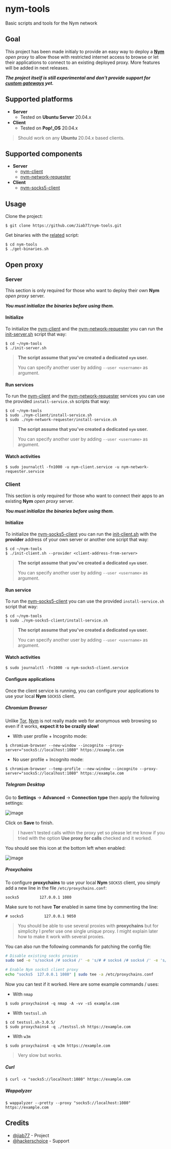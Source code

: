 # nym-tools

Basic scripts and tools for the Nym network

## Goal

This project has been made initialy to provide an easy way to deploy a __[Nym](https://nymtech.net/)__ *open proxy* to allow those with restricted internet access to browse or let their applications to connect to an existing deployed proxy. More features will be added in next releases.

__*The project itself is still experimental and don't provide support for [custom gateways](https://nymtech.net/docs/stable/run-nym-nodes/nodes/gateways/) yet.*__

## Supported platforms

* __Server__
  * Tested on __Ubuntu Server__ 20.04.x
* __Client__
  * Tested on __Pop!\_OS__ 20.04.x

> Should work on any __Ubuntu__ 20.04.x based clients.

## Supported components

* __Server__
  * [nym-client](https://nymtech.net/docs/stable/integrations/websocket-client/)
  * [nym-network-requester](https://nymtech.net/docs/stable/run-nym-nodes/nodes/requester/)
* __Client__
  * [nym-socks5-client](https://nymtech.net/docs/stable/integrations/socks5-client/)

## Usage

Clone the project:

```console
$ git clone https://github.com/Jiab77/nym-tools.git
```

Get binaries with the [related](get-binaries.sh) script:

```console
$ cd nym-tools
$ ./get-binaries.sh
```

## Open proxy

### Server

This section is only required for those who want to deploy their own __Nym__ *open proxy* server.

__*You must initialize the binaries before using them.*__

#### Initialize

To initialize the [nym-client](https://nymtech.net/docs/stable/integrations/websocket-client/) and the [nym-network-requester](https://nymtech.net/docs/stable/run-nym-nodes/nodes/requester/) you can run the [init-server.sh](init-server.sh) script that way:

```console
$ cd ~/nym-tools
$ ./init-server.sh
```

> __The script assume that you've created a dedicated `nym` user.__
>
> You can specify another user by adding `--user <username>` as argument.

#### Run services

To run the [nym-client](https://nymtech.net/docs/stable/integrations/websocket-client/) and the [nym-network-requester](https://nymtech.net/docs/stable/run-nym-nodes/nodes/requester/) services you can use the provided `install-service.sh` scripts that way:

```console
$ cd ~/nym-tools
$ sudo ./nym-client/install-service.sh
$ sudo ./nym-network-requester/install-service.sh
```

> __The script assume that you've created a dedicated `nym` user.__
>
> You can specify another user by adding `--user <username>` as argument.

#### Watch activities

```console
$ sudo journalctl -fn1000 -u nym-client.service -u nym-network-requester.service
```

### Client

This section is only required for those who want to connect their apps to an existing __Nym__ *open proxy* server.

__*You must initialize the binaries before using them.*__

#### Initialize

To initialize the [nym-socks5-client](https://nymtech.net/docs/stable/integrations/socks5-client/) you can run the [init-client.sh](init-client.sh) with the __provider__ address of your own server or another one script that way:

```console
$ cd ~/nym-tools
$ ./init-client.sh --provider <client-address-from-server>
```

> __The script assume that you've created a dedicated `nym` user.__
>
> You can specify another user by adding `--user <username>` as argument.

#### Run service

To run the [nym-socks5-client](https://nymtech.net/docs/stable/integrations/socks5-client/) you can use the provided `install-service.sh` script that way:

```console
$ cd ~/nym-tools
$ sudo ./nym-socks5-client/install-service.sh
```

> __The script assume that you've created a dedicated `nym` user.__
>
> You can specify another user by adding `--user <username>` as argument.

#### Watch activities

```console
$ sudo journalctl -fn1000 -u nym-socks5-client.service
```

#### Configure applications

Once the client service is running, you can configure your applications to use your local __Nym__ `SOCKS5` client.

##### Chromium Browser

Unlike [Tor](https://www.torproject.org/), [Nym](https://nymtech.net/) is not really made web for anonymous web browsing so even if it works, __expect it to be crazily slow!__

* With user profile + Incognito mode:

```console
$ chromium-browser --new-window --incognito --proxy-server="socks5://localhost:1080" https://example.com
```

* No user profile + Incognito mode:

```console
$ chromium-browser --temp-profile --new-window --incognito --proxy-server="socks5://localhost:1080" https://example.com
```

##### Telegram Desktop

Go to __Settings__ -> __Advanced__ -> __Connection type__ then apply the following settings:

![image](https://user-images.githubusercontent.com/9881407/200093669-a380e123-d67a-4c6a-a286-ba752daea372.png)

Click on __Save__ to finish.

> I haven't tested calls within the proxy yet so please let me know if you tried with the option __Use proxy for calls__ checked and it worked.

You should see this icon at the bottom left when enabled:

![image](https://user-images.githubusercontent.com/9881407/200096295-9a45bd73-7dcc-4db9-bf54-eadc67bdb3a5.png)

##### Proxychains

To configure __proxychains__ to use your local __Nym__ `SOCKS5` client, you simply add a new line in the file `/etc/proxychains.conf`:

```
socks5         127.0.0.1 1080
```

Make sure to not have __Tor__ enabled in same time by commenting the line:

```
# socks5         127.0.0.1 9050
```

> You should be able to use several proxies with __proxychains__ but for simplicity I prefer use one single unique proxy. I might explain later how to make it work with several proxies.

You can also run the following commands for patching the config file:

```bash
# Disable existing socks proxies
sudo sed -e 's/socks4 /# socks4 /' -e 's/# # socks4 /# socks4 /' -e 's/socks5 /# socks5 /' -e 's/# # socks5 /# socks5 /' -i /etc/proxychains.conf

# Enable Nym socks5 client proxy
echo "socks5  127.0.0.1 1080" | sudo tee -a /etc/proxychains.conf
```

Now you can test if it worked. Here are some example commands / uses:

* With `nmap`

```console
$ sudo proxychains4 -q nmap -A -vv -sS example.com
```

* With `testssl.sh`

```console
$ cd testssl.sh-3.0.5/
$ sudo proxychains4 -q ./testssl.sh https://example.com
```

* With `w3m`

```console
$ sudo proxychains4 -q w3m https://example.com
```

> Very slow but works.

##### Curl

```console
$ curl -x "socks5://localhost:1080" https://example.com
```

##### Wappalyzer

```console
$ wappalyzer --pretty --proxy "socks5://localhost:1080" https://example.com
```

## Credits

* [@jiab77](https://github.com/Jiab77) - Project
* [@hackerschoice](https://github.com/hackerschoice) - Support
